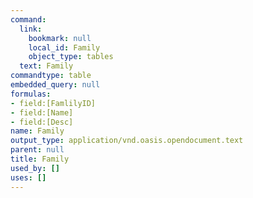 ```yaml
---
command:
  link:
    bookmark: null
    local_id: Family
    object_type: tables
  text: Family
commandtype: table
embedded_query: null
formulas:
- field:[FamlilyID]
- field:[Name]
- field:[Desc]
name: Family
output_type: application/vnd.oasis.opendocument.text
parent: null
title: Family
used_by: []
uses: []
---
```

